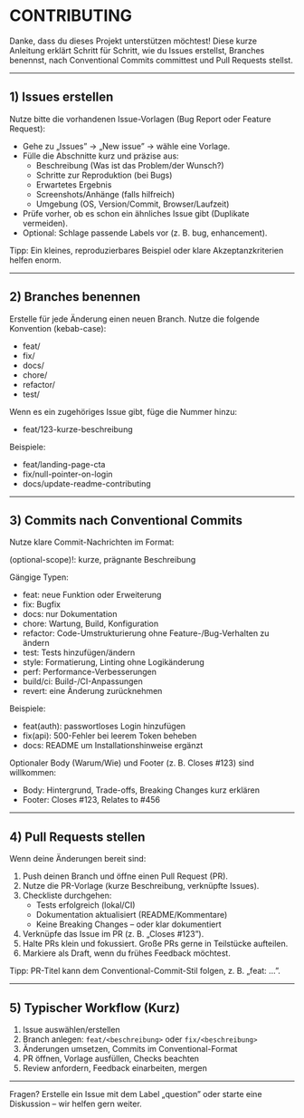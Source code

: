 # CONTRIBUTING

Danke, dass du dieses Projekt unterstützen möchtest! Diese kurze Anleitung erklärt Schritt für Schritt, wie du Issues erstellst, Branches benennst, nach Conventional Commits committest und Pull Requests stellst.

---

## 1) Issues erstellen
Nutze bitte die vorhandenen Issue-Vorlagen (Bug Report oder Feature Request):
- Gehe zu „Issues” → „New issue” → wähle eine Vorlage.
- Fülle die Abschnitte kurz und präzise aus:
  - Beschreibung (Was ist das Problem/der Wunsch?)
  - Schritte zur Reproduktion (bei Bugs)
  - Erwartetes Ergebnis
  - Screenshots/Anhänge (falls hilfreich)
  - Umgebung (OS, Version/Commit, Browser/Laufzeit)
- Prüfe vorher, ob es schon ein ähnliches Issue gibt (Duplikate vermeiden).
- Optional: Schlage passende Labels vor (z. B. bug, enhancement).

Tipp: Ein kleines, reproduzierbares Beispiel oder klare Akzeptanzkriterien helfen enorm.

---

## 2) Branches benennen
Erstelle für jede Änderung einen neuen Branch. Nutze die folgende Konvention (kebab-case):
- feat/<kurze-beschreibung>
- fix/<kurze-beschreibung>
- docs/<kurze-beschreibung>
- chore/<kurze-beschreibung>
- refactor/<kurze-beschreibung>
- test/<kurze-beschreibung>

Wenn es ein zugehöriges Issue gibt, füge die Nummer hinzu:
- feat/123-kurze-beschreibung

Beispiele:
- feat/landing-page-cta
- fix/null-pointer-on-login
- docs/update-readme-contributing

---

## 3) Commits nach Conventional Commits
Nutze klare Commit-Nachrichten im Format:

<type>(optional-scope)!: kurze, prägnante Beschreibung

Gängige Typen:
- feat: neue Funktion oder Erweiterung
- fix: Bugfix
- docs: nur Dokumentation
- chore: Wartung, Build, Konfiguration
- refactor: Code-Umstrukturierung ohne Feature-/Bug-Verhalten zu ändern
- test: Tests hinzufügen/ändern
- style: Formatierung, Linting ohne Logikänderung
- perf: Performance-Verbesserungen
- build/ci: Build-/CI-Anpassungen
- revert: eine Änderung zurücknehmen

Beispiele:
- feat(auth): passwortloses Login hinzufügen
- fix(api): 500-Fehler bei leerem Token beheben
- docs: README um Installationshinweise ergänzt

Optionaler Body (Warum/Wie) und Footer (z. B. Closes #123) sind willkommen:
- Body: Hintergrund, Trade-offs, Breaking Changes kurz erklären
- Footer: Closes #123, Relates to #456

---

## 4) Pull Requests stellen
Wenn deine Änderungen bereit sind:
1. Push deinen Branch und öffne einen Pull Request (PR).
2. Nutze die PR-Vorlage (kurze Beschreibung, verknüpfte Issues).
3. Checkliste durchgehen:
   - Tests erfolgreich (lokal/CI)
   - Dokumentation aktualisiert (README/Kommentare)
   - Keine Breaking Changes – oder klar dokumentiert
4. Verknüpfe das Issue im PR (z. B. „Closes #123”).
5. Halte PRs klein und fokussiert. Große PRs gerne in Teilstücke aufteilen.
6. Markiere als Draft, wenn du frühes Feedback möchtest.

Tipp: PR-Titel kann dem Conventional-Commit-Stil folgen, z. B. „feat: …”.

---

## 5) Typischer Workflow (Kurz)
1. Issue auswählen/erstellen
2. Branch anlegen: `feat/<beschreibung>` oder `fix/<beschreibung>`
3. Änderungen umsetzen, Commits im Conventional-Format
4. PR öffnen, Vorlage ausfüllen, Checks beachten
5. Review anfordern, Feedback einarbeiten, mergen

---

Fragen? Erstelle ein Issue mit dem Label „question” oder starte eine Diskussion – wir helfen gern weiter.
